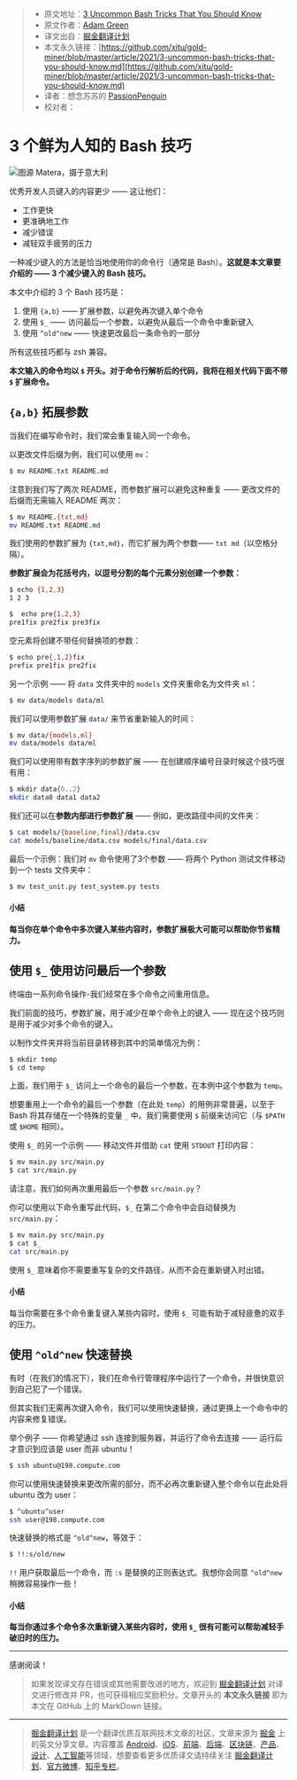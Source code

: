 > * 原文地址：[3 Uncommon Bash Tricks That You Should Know](https://medium.com/better-programming/3-uncommon-bash-tricks-that-you-should-know-c0fc988065c7)
> * 原文作者：[Adam Green](https://medium.com/@adgefficiency)
> * 译文出自：[掘金翻译计划](https://github.com/xitu/gold-miner)
> * 本文永久链接：[https://github.com/xitu/gold-miner/blob/master/article/2021/3-uncommon-bash-tricks-that-you-should-know.md](https://github.com/xitu/gold-miner/blob/master/article/2021/3-uncommon-bash-tricks-that-you-should-know.md)
> * 译者：想念苏苏的 [PassionPenguin](https://github.com/PassionPenguin)
> * 校对者：


# 3 个鲜为人知的 Bash 技巧
![图源 Matera，摄于意大利](https://cdn-images-1.medium.com/max/4000/0*-UdH52A57htDgdu0.png)

优秀开发人员键入的内容更少 —— 这让他们：
* 工作更快 
* 更准确地工作
* 减少错误
* 减轻双手疲劳的压力

一种减少键入的方法是恰当地使用你的命令行（通常是 Bash）。**这就是本文章要介绍的 —— 3 个减少键入的 Bash 技巧。**

本文中介绍的 3 个 Bash 技巧是：
1. 使用 `{a,b}` —— 扩展参数，以避免再次键入单个命令
2. 使用 `$_` —— 访问最后一个参数，以避免从最后一个命令中重新键入
3. 使用 `^old^new` —— 快速更改最后一条命令的一部分

所有这些技巧都与 zsh 兼容。
   
**本文输入的命令均以 `$` 开头。对于命令行解析后的代码，我将在相关代码下面不带 `$` 扩展命令。**
   
## `{a,b}` 拓展参数

当我们在编写命令时，我们常会重复输入同一个命令。

以更改文件后缀为例，我们可以使用 `mv`：

```bash
$ mv README.txt README.md
```

注意到我们写了两次 README，而参数扩展可以避免这种重复 —— 更改文件的后缀而无需输入 README 两次：

```bash
$ mv README.{txt,md}
mv README.txt README.md
```

我们使用的参数扩展为 `{txt,md}`，而它扩展为两个参数—— `txt md`（以空格分隔）。

**参数扩展会为花括号内，以逗号分割的每个元素分别创建一个参数：**

```bash
$ echo {1,2,3}
1 2 3

$  echo pre{1,2,3}
pre1fix pre2fix pre3fix
```

空元素将创建不带任何替换项的参数：

```bash
$ echo pre{,1,2}fix
prefix pre1fix pre2fix
```

另一个示例 —— 将 `data` 文件夹中的 `models` 文件夹重命名为文件夹 `ml`：

```bash
$ mv data/models data/ml
```

我们可以使用参数扩展 `data/` 来节省重新输入的时间：

```bash
$ mv data/{models,ml}
mv data/models data/ml
```

我们可以使用带有数字序列的参数扩展 —— 在创建顺序编号目录时候这个技巧很有用：

```bash
$ mkdir data{0..2}
mkdir data0 data1 data2
```

我们还可以在**参数内部进行参数扩展** —— 例如，更改路径中间的文件夹：

```bash
$ cat models/{baseline,final}/data.csv
cat models/baseline/data.csv models/final/data.csv
```

最后一个示例：我们对 `mv` 命令使用了3个参数 —— 将两个 Python 测试文件移动到一个 tests 文件夹中：

```bash
$ mv test_unit.py test_system.py tests
```

#### 小结

**每当你在单个命令中多次键入某些内容时，参数扩展极大可能可以帮助你节省精力。**

## 使用 `$_` 使用访问最后一个参数

终端由一系列命令操作-我们经常在多个命令之间重用信息。

我们前面的技巧，参数扩展，用于减少在单个命令上的键入 —— 现在这个技巧则是用于减少对多个命令的键入。

以制作文件夹并将当前目录转移到其中的简单情况为例：

```bash
$ mkdir temp
$ cd temp
```

上面，我们用于 `$_` 访问上一个命令的最后一个参数，在本例中这个参数为 `temp`。

想要重用上一个命令的最后一个参数（在此处 `temp`）的用例非常普遍，以至于 Bash 将其存储在一个特殊的变量 `_` 中。我们需要使用 `$` 前缀来访问它（与 `$PATH` 或 `$HOME` 相同）。

使用 `$_` 的另一个示例 —— 移动文件并借助 `cat` 使用 `STDOUT` 打印内容：

```bash
$ mv main.py src/main.py 
$ cat src/main.py
```

请注意，我们如何再次重用最后一个参数 `src/main.py`？

你可以使用以下命令重写此代码，`$_` 在第二个命令中会自动替换为 `src/main.py`：

```bash
$ mv main.py src/main.py 
$ cat $_
cat src/main.py
```

使用 `$_` 意味着你不需要重写复杂的文件路径，从而不会在重新键入时出错。

#### 小结
每当你需要在多个命令重复键入某些内容时，使用 `$_` 可能有助于减轻疲惫的双手的压力。

## 使用 `^old^new` 快速替换

有时（在我们的情况下），我们在命令行管理程序中运行了一个命令，并很快意识到自己犯了一个错误。

但其实我们无需再次键入命令，我们可以使用快速替换，通过更换上一个命令中的内容来修复错误。

举个例子 —— 你希望通过 ssh 连接到服务器，并运行了命令去连接 —— 运行后才意识到应该是 user 而非 ubuntu！

```bash
$ ssh ubuntu@198.compute.com
```

你可以使用快速替换来更改所需的部分，而不必再次重新键入整个命令以在此处将 ubuntu 改为 user：

```bash
$ ^ubuntu^user
ssh user@198.compute.com
```

快速替换的格式是 `^old^new`，等效于：

```bash
$ !!:s/old/new
```

`!!` 用户获取最后一个命令，而 `:s` 是替换的正则表达式。我想你会同意 `^old^new` 稍微容易操作一些！

#### 小结

**每当你通过多个命令多次重新键入某些内容时，使用 `$_` 很有可能可以帮助减轻手破旧时的压力。**

---

感谢阅读！

> 如果发现译文存在错误或其他需要改进的地方，欢迎到 [掘金翻译计划](https://github.com/xitu/gold-miner) 对译文进行修改并 PR，也可获得相应奖励积分。文章开头的 **本文永久链接** 即为本文在 GitHub 上的 MarkDown 链接。

---

> [掘金翻译计划](https://github.com/xitu/gold-miner) 是一个翻译优质互联网技术文章的社区，文章来源为 [掘金](https://juejin.im) 上的英文分享文章。内容覆盖 [Android](https://github.com/xitu/gold-miner#android)、[iOS](https://github.com/xitu/gold-miner#ios)、[前端](https://github.com/xitu/gold-miner#前端)、[后端](https://github.com/xitu/gold-miner#后端)、[区块链](https://github.com/xitu/gold-miner#区块链)、[产品](https://github.com/xitu/gold-miner#产品)、[设计](https://github.com/xitu/gold-miner#设计)、[人工智能](https://github.com/xitu/gold-miner#人工智能)等领域，想要查看更多优质译文请持续关注 [掘金翻译计划](https://github.com/xitu/gold-miner)、[官方微博](http://weibo.com/juejinfanyi)、[知乎专栏](https://zhuanlan.zhihu.com/juejinfanyi)。
